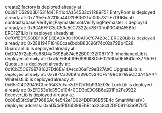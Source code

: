 create2 factory is deployed already at : 0x391fD52903D1531fd45F41c4A354533c91289F5F
EntryPoint is deployed already at: 0x779eEcA2315a44D20806217c005731aE7DDB5ca0
contracts/base/VerifyingPaymaster.sol:VerifyingPaymaster is deployed already at: 0x9CA6FFC3cC53a50C7322ab7B70fd413C49A55Bfd
ERC1271Lib is deployed already at: 0xfCffBBf356DD108FD3EA3A3C3190A168f87420cE
ERC20Lib is deployed already at: 0x2B8194F18480caa6bcbB83096f74c02a79Bb4E28
GuardianLib is deployed already at: 0xD9A572aEe9c68D4aC69Ba874e82B00932f087013
InheritanceLib is deployed already at: 0x76cE664D9Fd98008C5F02A60a0E5841ce3779dF0
QuotaLib is deployed already at: 0x1CbE5C679B781027Dd6Ea14Aecc06aF29eB27A9C
UpgradeLib is deployed already at: 0x987Ca06D9fd39bC524CF5496C6765ECD2Aff5A44
WhitelistLib is deployed already at: 0x65cC4D29416Cfcef6437cFac3d702d16a93AE03c
LockLib is deployed already at: 0xEFD53e1d35Ce10440CD3bE0C6B6e2B1Fb2Fe9922
RecoverLib is deployed already at: 0x86e53fc9af379686A04e542eFD924DDFB6B55D4c
SmartWalletV3 deployed address: 0xaD54dF1D61399EbBca32c8c82DF081163e9f70f5
